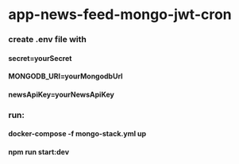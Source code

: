 # app-news-feed-mongo-jwt-cron
### create .env file with
#### secret=yourSecret
#### MONGODB_URI=yourMongodbUrl
#### newsApiKey=yourNewsApiKey
### run:
#### docker-compose -f mongo-stack.yml up
#### npm run start:dev

